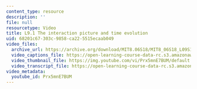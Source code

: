 ```yaml
---
content_type: resource
description: ''
file: null
resourcetype: Video
title: L9.1 The interaction picture and time evolution
uid: 68201c67-303c-9858-ca22-5515ecaab049
video_files:
  archive_url: https://archive.org/download/MIT8.06S18/MIT8_06S18_L09S1_300k.mp4
  video_captions_file: https://open-learning-course-data-rc.s3.amazonaws.com/8-06-quantum-physics-iii-spring-2018/f55ccdedec1e5a6abdbc7952449bfcf1_Prx5mnE7BUM.vtt
  video_thumbnail_file: https://img.youtube.com/vi/Prx5mnE7BUM/default.jpg
  video_transcript_file: https://open-learning-course-data-rc.s3.amazonaws.com/8-06-quantum-physics-iii-spring-2018/156f796cb3aca46f5974d3a59d07ea56_Prx5mnE7BUM.pdf
video_metadata:
  youtube_id: Prx5mnE7BUM
---
```

